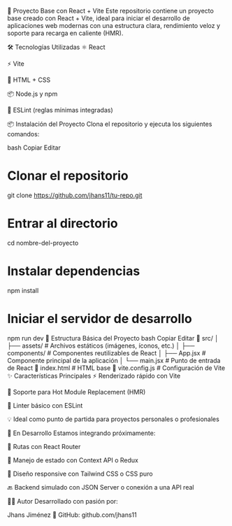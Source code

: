 🚀 Proyecto Base con React + Vite
Este repositorio contiene un proyecto base creado con React + Vite, ideal para iniciar el desarrollo de aplicaciones web modernas con una estructura clara, rendimiento veloz y soporte para recarga en caliente (HMR).

🛠️ Tecnologías Utilizadas
⚛️ React

⚡ Vite

🎨 HTML + CSS

📦 Node.js y npm

🧹 ESLint (reglas mínimas integradas)

📦 Instalación del Proyecto
Clona el repositorio y ejecuta los siguientes comandos:

bash
Copiar
Editar
# Clonar el repositorio
git clone https://github.com/jhans11/tu-repo.git

# Entrar al directorio
cd nombre-del-proyecto

# Instalar dependencias
npm install

# Iniciar el servidor de desarrollo
npm run dev
📁 Estructura Básica del Proyecto
bash
Copiar
Editar
📁 src/
│  ├── assets/         # Archivos estáticos (imágenes, íconos, etc.)
│  ├── components/     # Componentes reutilizables de React
│  ├── App.jsx         # Componente principal de la aplicación
│  └── main.jsx        # Punto de entrada de React
📄 index.html           # HTML base
📄 vite.config.js       # Configuración de Vite
✨ Características Principales
⚡ Renderizado rápido con Vite

🔄 Soporte para Hot Module Replacement (HMR)

🧠 Linter básico con ESLint

💡 Ideal como punto de partida para proyectos personales o profesionales

🔧 En Desarrollo
Estamos integrando próximamente:

📍 Rutas con React Router

🧠 Manejo de estado con Context API o Redux

📱 Diseño responsive con Tailwind CSS o CSS puro

🔙 Backend simulado con JSON Server o conexión a una API real

👨‍💻 Autor
Desarrollado con pasión por:

Jhans Jiménez
🔗 GitHub: github.com/jhans11
